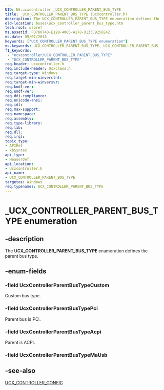 ```yaml
---
UID: NE:ucxcontroller._UCX_CONTROLLER_PARENT_BUS_TYPE
title: _UCX_CONTROLLER_PARENT_BUS_TYPE (ucxcontroller.h)
description: The UCX_CONTROLLER_PARENT_BUS_TYPE enumeration defines the parent bus type.
old-location: buses\ucx_controller_parent_bus_type.htm
tech.root: usbref
ms.assetid: FD78074D-E128-4085-A178-0133C9256E42
ms.date: 05/07/2018
keywords: ["UCX_CONTROLLER_PARENT_BUS_TYPE enumeration"]
ms.keywords: UCX_CONTROLLER_PARENT_BUS_TYPE, UCX_CONTROLLER_PARENT_BUS_TYPE enumeration [Buses], UcxControllerParentBusTypeAcpi, UcxControllerParentBusTypeCustom, UcxControllerParentBusTypePci, _UCX_CONTROLLER_PARENT_BUS_TYPE, buses.ucx_controller_parent_bus_type, ucxcontroller/UCX_CONTROLLER_PARENT_BUS_TYPE, ucxcontroller/UcxControllerParentBusTypeAcpi, ucxcontroller/UcxControllerParentBusTypeCustom, ucxcontroller/UcxControllerParentBusTypePci
f1_keywords:
 - "ucxcontroller/UCX_CONTROLLER_PARENT_BUS_TYPE"
 - "UCX_CONTROLLER_PARENT_BUS_TYPE"
req.header: ucxcontroller.h
req.include-header: Ucxclass.h
req.target-type: Windows
req.target-min-winverclnt: 
req.target-min-winversvr: 
req.kmdf-ver: 
req.umdf-ver: 
req.ddi-compliance: 
req.unicode-ansi: 
req.idl: 
req.max-support: 
req.namespace: 
req.assembly: 
req.type-library: 
req.lib: 
req.dll: 
req.irql: 
topic_type:
- APIRef
- kbSyntax
api_type:
- HeaderDef
api_location:
- Ucxcontroller.h
api_name:
- UCX_CONTROLLER_PARENT_BUS_TYPE
targetos: Windows
req.typenames: UCX_CONTROLLER_PARENT_BUS_TYPE
---
```


# _UCX_CONTROLLER_PARENT_BUS_TYPE enumeration


## -description


The <b>UCX_CONTROLLER_PARENT_BUS_TYPE</b> enumeration defines the parent bus type.


## -enum-fields




### -field UcxControllerParentBusTypeCustom

Custom bus type.


### -field UcxControllerParentBusTypePci

Parent bus is PCI.


### -field UcxControllerParentBusTypeAcpi

Parent is ACPI.


### -field UcxControllerParentBusTypeMaUsb




## -see-also




<a href="https://docs.microsoft.com/windows-hardware/drivers/ddi/ucxcontroller/ns-ucxcontroller-_ucx_controller_config">UCX_CONTROLLER_CONFIG</a>
 

 

